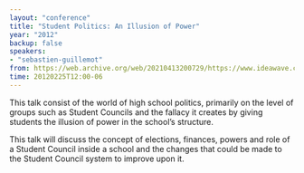 ```yaml
---
layout: "conference"
title: "Student Politics: An Illusion of Power"
year: "2012"
backup: false
speakers:
- "sebastien-guillemot"
from: https://web.archive.org/web/20210413200729/https://www.ideawave.ca/2012-conference/student-politics-an-illusion-of-power
time: 20120225T12:00-06
---
```


This talk consist of the world of high school politics, primarily on the level
of groups such as Student Councils and the fallacy it creates by giving
students the illusion of power in the school’s structure.

This talk will discuss the concept of elections, finances, powers and role of
a Student Council inside a school and the changes that could be made to the
Student Council system to improve upon it.
